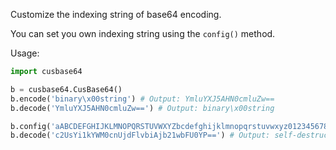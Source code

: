 Customize the indexing string of base64 encoding.

You can set you own indexing string using the `config()` method.



Usage: 

```python
import cusbase64

b = cusbase64.CusBase64()
b.encode('binary\x00string') # Output: YmluYXJ5AHN0cmluZw==
b.decode('YmluYXJ5AHN0cmluZw==') # Output: binary\x00string

b.config('aABCDEFGHIJKLMNOPQRSTUVWXYZbcdefghijklmnopqrstuvwxyz0123456789+/')
b.decode('c2UsYi1kYWM0cnUjdFlvbiAjb21wbFU0YP==') # Output: self-destruction complete
```



